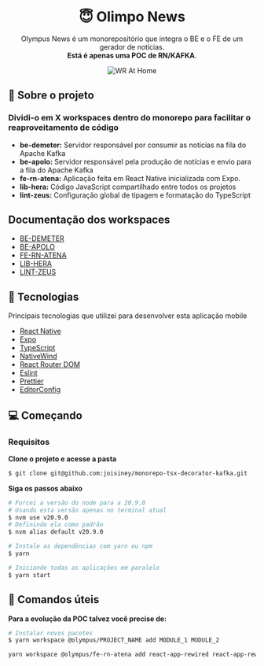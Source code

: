 <h1 align="center">😇 Olimpo News</h1>
<p align="center">Olympus News é um monorepositório que integra o BE e o FE de um gerador de notícias.<br/><strong>Está é apenas uma POC de RN/KAFKA</strong>.</p>

<p align="center">
<img alt="WR At Home" src="https://pics.freeicons.io/premium/prometheus-greek-god-mythology-olympus-fire-icon-520970-256.png" />
</p>

## 🥶 Sobre o projeto
### Dividi-o em X workspaces dentro do monorepo para facilitar o reaproveitamento de código

- **be-demeter:** Servidor responsável por consumir as notícias na fila do Apache Kafka
- **be-apolo:** Servidor responsável pela produção de notícias e envio para a fila do Apache Kafka
- **fe-rn-atena:** Aplicação feita em React Native inicializada com Expo.
- **lib-hera:** Código JavaScript compartilhado entre todos os projetos
- **lint-zeus:** Configuração global de tipagem e formatação do TypeScript

## Documentação dos **workspaces**
- [BE-DEMETER](docs/demeter.md)
- [BE-APOLO](docs/apolo.md)
- [FE-RN-ATENA](docs/atena.md)
- [LIB-HERA](docs/hera.md)
- [LINT-ZEUS](docs/zeus.md)

## 🚀 Tecnologias

Principais tecnologias que utilizei para desenvolver esta aplicação mobile

- [React Native](https://reactnative.dev/)
- [Expo](https://expo.io/)
- [TypeScript](https://www.typescriptlang.org/)
- [NativeWind](https://www.nativewind.dev/)
- [React Router DOM](https://reacttraining.com/react-router/)
- [Eslint](https://eslint.org/)
- [Prettier](https://prettier.io/)
- [EditorConfig](https://editorconfig.org/)

## 💻 Começando

### Requisitos

**Clone o projeto e acesse a pasta**

```bash
$ git clone git@github.com:joisiney/monorepo-tsx-decorator-kafka.git
```

**Siga os passos abaixo**

```bash
# Forcei a versão do node para a 20.9.0
# Usando esta versão apenas no terminal atual
$ nvm use v20.9.0
# Definindo ela como padrão
$ nvm alias default v20.9.0

# Instale as dependências com yarn ou npm
$ yarn

# Iniciando todas as aplicações em paralelo
$ yarn start
```

## 🤯 Comandos úteis

**Para a evolução da POC talvez você precise de:**

```BASH
# Instalar novos pacotes
$ yarn workspace @olympus/PROJECT_NAME add MODULE_1 MODULE_2

yarn workspace @olympus/fe-rn-atena add react-app-rewired react-app-rewire-babel-loader -D
```